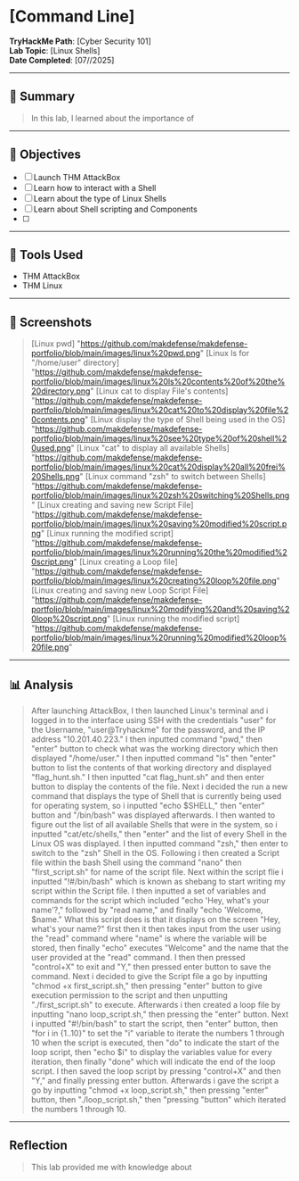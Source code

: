 # [Command Line]

**TryHackMe Path**: [Cyber Security 101]  
**Lab Topic**: [Linux Shells]  
**Date Completed**: [07//2025]

---

## 🧠 Summary

> In this lab, I learned about the importance of 

---

## 🎯 Objectives
- [ ] Launch THM AttackBox
- [ ] Learn how to interact with a Shell
- [ ] Learn about the type of Linux Shells
- [ ] Learn about Shell scripting and Components
- [ ] 


---

## 🧰 Tools Used
- THM AttackBox
- THM Linux
  
---

## 📸 Screenshots

> [Linux pwd] "https://github.com/makdefense/makdefense-portfolio/blob/main/images/linux%20pwd.png"
> [Linux ls for "/home/user" directory] "https://github.com/makdefense/makdefense-portfolio/blob/main/images/linux%20ls%20contents%20of%20the%20directory.png"
> [Linux cat to display File's contents] "https://github.com/makdefense/makdefense-portfolio/blob/main/images/linux%20cat%20to%20display%20file%20contents.png"
> [Linux display the type of Shell being used in the OS] "https://github.com/makdefense/makdefense-portfolio/blob/main/images/linux%20see%20type%20of%20shell%20used.png"
> [Linux "cat" to display all available Shells] "https://github.com/makdefense/makdefense-portfolio/blob/main/images/linux%20cat%20display%20all%20frei%20Shells.png"
> [Linux command "zsh" to switch between Shells] "https://github.com/makdefense/makdefense-portfolio/blob/main/images/linux%20zsh%20switching%20Shells.png"
> [Linux creating and saving new Script File] "https://github.com/makdefense/makdefense-portfolio/blob/main/images/linux%20saving%20modified%20script.png"
> [Linux running the modified script] "https://github.com/makdefense/makdefense-portfolio/blob/main/images/linux%20running%20the%20modified%20script.png"
> [Linux creating a Loop file] "https://github.com/makdefense/makdefense-portfolio/blob/main/images/linux%20creating%20loop%20file.png"
> [Linux creating and saving new Loop Script File] "https://github.com/makdefense/makdefense-portfolio/blob/main/images/linux%20modifying%20and%20saving%20loop%20script.png"
> [Linux running the modified script] "https://github.com/makdefense/makdefense-portfolio/blob/main/images/linux%20running%20modified%20loop%20file.png"


---

## 📊 Analysis

> After launching AttackBox, I then launched Linux's terminal and i logged in to the interface using SSH with the credentials "user" for the Username, "user@Tryhackme" for the password,
and the IP address "10.201.40.223." I then inputted command "pwd," then "enter" button to check what was the working directory which then displayed "/home/user." I then inputted command
"ls" then "enter" button to list the contents of that working directory and displayed "flag_hunt.sh." I then inputted "cat flag_hunt.sh" and then enter button to display the contents of the file.
> Next i decided the run a new command that displays the type of Shell that is currently being used for operating system, so i inputted "echo $SHELL," then "enter" button and "/bin/bash" was displayed
afterwards. I then wanted to figure out the list of all available Shells that were in the system, so i inputted "cat/etc/shells," then "enter" and the list of every Shell in the Linux OS was displayed.
I then inputted command "zsh," then enter to switch to the "zsh" Shell in the OS.
> Following i then created a Script file within the bash Shell using the command "nano" then "first_script.sh" for name of the script file. Next within the script flie i inputted "!#/bin/bash" which is
known as shebang to start writing my script within the Script file. I then inputted a set of variables and commands for the script which included "echo 'Hey, what's your name'?," followed by "read name,"
and finally "echo 'Welcome, $name." What this script does is that it displays on the screen "Hey, what's your name?" first then it then takes input from the user using the "read" command where "name" is where
the variable will be stored, then finally "echo" executes "Welcome" and the name that the user provided at the "read" command. I then then pressed "control+X" to exit and "Y," then pressed enter button to save the
command. Next i decided to give the Script file a go by inputting "chmod +x first_script.sh," then pressing "enter" button to give execution permission to the script and then unputting "./first_script.sh" to execute.
Afterwards i then created a loop file by inputting "nano loop_script.sh," then pressing the "enter" button. Next i inputted "#!/bin/bash" to start the script, then "enter" button, then "for i in {1..10}" to set the "i"
variable to iterate the numbers 1 through 10 when the script is executed, then "do" to indicate the start of the loop script, then "echo $i" to display the variables value for every iteration, then finally "done" which
will indicate the end of the loop script. I then saved the loop script by pressing "control+X" and then "Y," and finally pressing enter button. Afterwards i gave the script a go by inputting "chmod +x loop_script.sh,"
then pressing "enter" button, then "./loop_script.sh," then "pressing "button" which iterated the numbers 1 through 10.


---

## Reflection

> This lab provided me with knowledge about 
